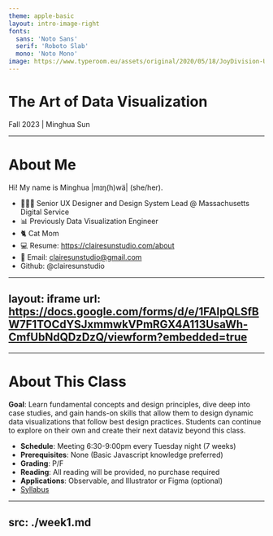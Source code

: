 ```yaml
---
theme: apple-basic
layout: intro-image-right
fonts:
  sans: 'Noto Sans'
  serif: 'Roboto Slab'
  mono: 'Noto Mono'
image: https://www.typeroom.eu/assets/original/2020/05/18/JoyDivision-UnknownPleasures-B1.jpg
---
```



# The Art of Data Visualization

Fall 2023 | Minghua Sun

<!-- The "Unknown Pleasures" album cover has been widely imitated and referenced in popular culture. Its influence extends beyond the realm of music, making it a symbol of a design classic. It was a dataviz created by radio astronomer Harold Craft in 1970. The lines are data measures of radio waves emitted by a pulsar, a type of rotating neutron star. Graphic designer, Peter Saville, has turned it into this iconic cover artwork, which became one of the most recognizable and enduring album covers in the history of music -->

---

# About Me

Hi! My name is Minghua |mɪŋ(h)wä| (she/her). 

- 👩🏻‍💻 Senior UX Designer and Design System Lead @ Massachusetts Digital Service
- 📊 Previously Data Visualization Engineer
- 🐈 Cat Mom
- 💻 Resume: https://clairesunstudio.com/about
- 📧 Email: clairesunstudio@gmail.com
- <logos-github-octocat/> Github: @clairesunstudio

<!-- Data visualization is a interdisciplinary field that draws upon concepts and techniques from various domains 
- Statistics and Data Analysis: Understanding data patterns and relationships is fundamental to effective data visualization. Statisticians and data analysts play a crucial role in the interpretation and representation of data.
- Graphic Design and User Interface (UI) Design: Visual aesthetics and the user experience are important in data visualization. Graphic designers and UI designers contribute to creating visually appealing and user-friendly visualizations.
- Computer programming: Data visualization often involves programming and the development of software tools and libraries to create interactive and dynamic visualizations that's driven by data.
-->


---
layout: iframe
url: https://docs.google.com/forms/d/e/1FAIpQLSfBW7F1TOCdYSJxmmwkVPmRGX4A113UsaWh-CmfUbNdQDzDzQ/viewform?embedded=true
---

---

# About This Class

**Goal**: Learn fundamental concepts and design principles, dive deep into case studies, and gain hands-on skills that allow them to design dynamic data visualizations that follow best design practices. Students can continue to explore on their own and create their next dataviz beyond this class. 
- **Schedule**: Meeting 6:30-9:00pm every Tuesday night (7 weeks)
- **Prerequisites**: None (Basic Javascript knowledge preferred)
- **Grading**: P/F
- **Reading**: All reading will be provided, no purchase required
- **Applications**: Observable, and Illustrator or Figma (optional)
- [Syllabus](https://docs.google.com/document/d/1wNakUIx7uloN2_17R4Xqoy196lmVDqsB2q54mnba8Og/edit)


---
src: ./week1.md
---